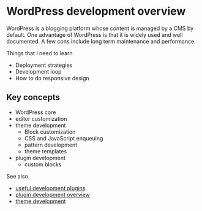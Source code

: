 # WordPress development overview

WordPress is a blogging platform whose content is managed by a CMS by default. One advantage of WordPress is that it is widely used and well documented. A few cons include long term maintenance and performance.

Things that I need to learn

- Deployment strategies
- Development loop
- How to do responsive design

## Key concepts

- WordPress core
- editor customization
- theme development
  - Block customization
  - CSS and JavaScript enqueuing
  - pattern development
  - theme templates
- plugin development
  - custom blocks

See also

- [useful development plugins](../149)
- [plugin development overview](../226)
- [theme development](../140)
